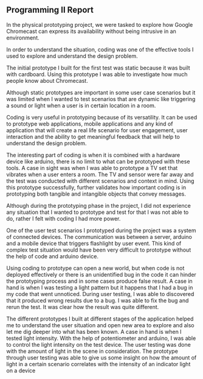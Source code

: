 
<h2> Programming II Report </h2>

In the physical prototyping project, we were tasked to explore how Google Chromecast can express its availability without being intrusive in an environment. 

In order to understand the situation, coding was one of the effective tools I used to explore and understand the design problem.

The initial prototype I built for the first test was static because it was built with cardboard. Using this prototype I was able to investigate how much people know about Chromecast.

Although static prototypes are important in some user case scenarios but it was limited when I wanted to test scenarios that are dynamic like triggering a sound or light when a user is in certain location in a room.

Coding is very useful in prototyping because of its versatility. It can be used to prototype web applications, mobile applications and any kind of application that will create a real life scenario for user engagement, user interaction and the ability to get meaningful feedback that will help to understand the design problem.

The interesting part of coding is when it is combined with a hardware device like arduino, there is no limit to what can be prototyped with these tools. A case in sight was when I was able to prototype a TV set that vibrates when a user enters a room. The TV and sensor were far away and the test was conducted with different scenarios and context in mind. Using this prototype successfully, further validates how important coding is in prototyping both tangible and intangible objects that convey messages.

Although during the prototyping phase in the project, I did not experience any situation that I wanted to prototype and test for that I was not able to do, rather I felt with coding I had more power.

One of the user test scenarios I prototyped during the project was a system of connected devices. The communication was between a server, arduino and a mobile device that triggers flashlight by user event. This kind of complex test situation would have been very difficult to prototype without the help of code and arduino device.

Using coding to prototype can open a new world, but when code is not deployed effectively or there is an unidentified bug in the code it can hinder the prototyping process and in some cases produce false result. A case in hand is when I was testing a light pattern but it happens that I had a bug in my code that went unnoticed. During user testing, I was able to discovered that it produced wrong results due to a bug. I was able to fix the bug and rerun the test. It was clear how the result was quite different.

The different prototypes I built at different stages of the application helped me to understand the user situation and open new area to explore and also let me dig deeper into what has been known. A case in hand is when I tested light intensity. With the help of potentiometer and arduino, I was able to control the light intensity on the test device. The user testing was done with the amount of light in the scene in consideration. The prototype through user testing was able to give us some insight on how the amount of light in a certain scenario correlates with the intensity of an indicator light on a device
